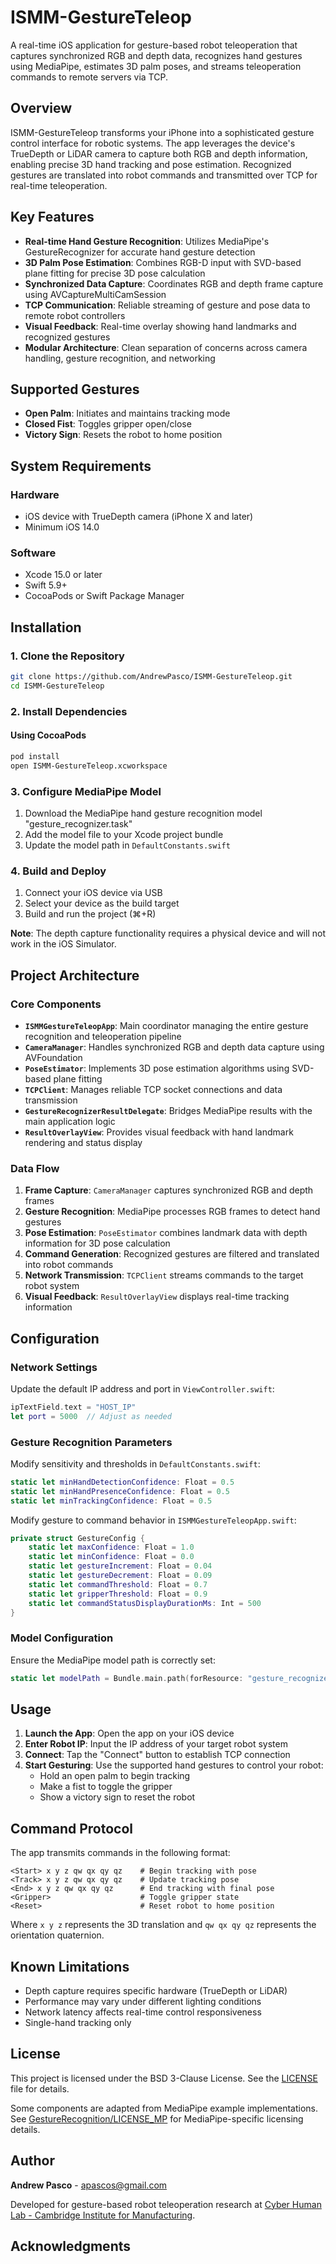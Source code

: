 # ISMM-GestureTeleop

A real-time iOS application for gesture-based robot teleoperation that captures synchronized RGB and depth data, recognizes hand gestures using MediaPipe, estimates 3D palm poses, and streams teleoperation commands to remote servers via TCP.

## Overview

ISMM-GestureTeleop transforms your iPhone into a sophisticated gesture control interface for robotic systems. The app leverages the device's TrueDepth or LiDAR camera to capture both RGB and depth information, enabling precise 3D hand tracking and pose estimation. Recognized gestures are translated into robot commands and transmitted over TCP for real-time teleoperation.

## Key Features

- **Real-time Hand Gesture Recognition**: Utilizes MediaPipe's GestureRecognizer for accurate hand gesture detection
- **3D Palm Pose Estimation**: Combines RGB-D input with SVD-based plane fitting for precise 3D pose calculation
- **Synchronized Data Capture**: Coordinates RGB and depth frame capture using AVCaptureMultiCamSession
- **TCP Communication**: Reliable streaming of gesture and pose data to remote robot controllers
- **Visual Feedback**: Real-time overlay showing hand landmarks and recognized gestures
- **Modular Architecture**: Clean separation of concerns across camera handling, gesture recognition, and networking

## Supported Gestures

- **Open Palm**: Initiates and maintains tracking mode
- **Closed Fist**: Toggles gripper open/close
- **Victory Sign**: Resets the robot to home position

## System Requirements

### Hardware
- iOS device with TrueDepth camera (iPhone X and later)
- Minimum iOS 14.0

### Software
- Xcode 15.0 or later
- Swift 5.9+
- CocoaPods or Swift Package Manager

## Installation

### 1. Clone the Repository
```bash
git clone https://github.com/AndrewPasco/ISMM-GestureTeleop.git
cd ISMM-GestureTeleop
```

### 2. Install Dependencies

#### Using CocoaPods
```bash
pod install
open ISMM-GestureTeleop.xcworkspace
```

### 3. Configure MediaPipe Model
1. Download the MediaPipe hand gesture recognition model "gesture_recognizer.task"
2. Add the model file to your Xcode project bundle
3. Update the model path in `DefaultConstants.swift`

### 4. Build and Deploy
1. Connect your iOS device via USB
2. Select your device as the build target
3. Build and run the project (⌘+R)

**Note**: The depth capture functionality requires a physical device and will not work in the iOS Simulator.

## Project Architecture

### Core Components

- **`ISMMGestureTeleopApp`**: Main coordinator managing the entire gesture recognition and teleoperation pipeline
- **`CameraManager`**: Handles synchronized RGB and depth data capture using AVFoundation
- **`PoseEstimator`**: Implements 3D pose estimation algorithms using SVD-based plane fitting
- **`TCPClient`**: Manages reliable TCP socket connections and data transmission
- **`GestureRecognizerResultDelegate`**: Bridges MediaPipe results with the main application logic
- **`ResultOverlayView`**: Provides visual feedback with hand landmark rendering and status display

### Data Flow

1. **Frame Capture**: `CameraManager` captures synchronized RGB and depth frames
2. **Gesture Recognition**: MediaPipe processes RGB frames to detect hand gestures
3. **Pose Estimation**: `PoseEstimator` combines landmark data with depth information for 3D pose calculation
4. **Command Generation**: Recognized gestures are filtered and translated into robot commands
5. **Network Transmission**: `TCPClient` streams commands to the target robot system
6. **Visual Feedback**: `ResultOverlayView` displays real-time tracking information

## Configuration

### Network Settings
Update the default IP address and port in `ViewController.swift`:
```swift
ipTextField.text = "HOST_IP"
let port = 5000  // Adjust as needed
```

### Gesture Recognition Parameters
Modify sensitivity and thresholds in `DefaultConstants.swift`:
```swift
static let minHandDetectionConfidence: Float = 0.5
static let minHandPresenceConfidence: Float = 0.5
static let minTrackingConfidence: Float = 0.5
```

Modify gesture to command behavior in `ISMMGestureTeleopApp.swift`:
```swift
private struct GestureConfig {
    static let maxConfidence: Float = 1.0
    static let minConfidence: Float = 0.0
    static let gestureIncrement: Float = 0.04
    static let gestureDecrement: Float = 0.09
    static let commandThreshold: Float = 0.7
    static let gripperThreshold: Float = 0.9
    static let commandStatusDisplayDurationMs: Int = 500
}
```

### Model Configuration
Ensure the MediaPipe model path is correctly set:
```swift
static let modelPath = Bundle.main.path(forResource: "gesture_recognizer", ofType: "task")
```

## Usage

1. **Launch the App**: Open the app on your iOS device
2. **Enter Robot IP**: Input the IP address of your target robot system
3. **Connect**: Tap the "Connect" button to establish TCP connection
4. **Start Gesturing**: Use the supported hand gestures to control your robot:
   - Hold an open palm to begin tracking
   - Make a fist to toggle the gripper
   - Show a victory sign to reset the robot

## Command Protocol

The app transmits commands in the following format:
```
<Start> x y z qw qx qy qz    # Begin tracking with pose
<Track> x y z qw qx qy qz    # Update tracking pose
<End> x y z qw qx qy qz      # End tracking with final pose
<Gripper>                    # Toggle gripper state
<Reset>                      # Reset robot to home position
```

Where `x y z` represents the 3D translation and `qw qx qy qz` represents the orientation quaternion.

## Known Limitations

- Depth capture requires specific hardware (TrueDepth or LiDAR)
- Performance may vary under different lighting conditions
- Network latency affects real-time control responsiveness
- Single-hand tracking only


## License

This project is licensed under the BSD 3-Clause License. See the [LICENSE](LICENSE) file for details.

Some components are adapted from MediaPipe example implementations. See [GestureRecognition/LICENSE_MP](GestureRecognition/LICENSE_MP) for MediaPipe-specific licensing details.

## Author

**Andrew Pasco** - [apascos@gmail.com](mailto:apascos@gmail.com)

Developed for gesture-based robot teleoperation research at [Cyber Human Lab - Cambridge Institute for Manufacturing](cyberhuman.io).

## Acknowledgments
